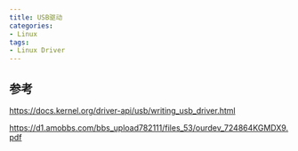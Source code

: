 ```yaml
---
title: USB驱动
categories: 
- Linux
tags:
- Linux Driver
---
```


## 参考
https://docs.kernel.org/driver-api/usb/writing_usb_driver.html

https://d1.amobbs.com/bbs_upload782111/files_53/ourdev_724864KGMDX9.pdf
